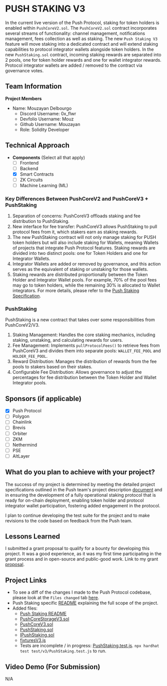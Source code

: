 # PUSH STAKING V3

In the current live version of the Push Protocol, staking for token holders is enabled within `PushCoreV2.sol`. The `PushCoreV2.sol` contract incorporates several streams of functionality: channel management, notifications management, fees collection as well as staking.
The new `Push Staking V3` feature will move staking into a dedicated contract and will extend staking capabilities to protocol integrator wallets alongside token holders. In the new `PushStaking.sol` contract, incoming staking rewards are separated into 2 pools, one for token holder rewards and one for wallet integrator rewards. Protocol integrator wallets are added / removed to the contract via governance votes.

## Team Information

**Project Members**

- Name: Mouzayan Delbourgo
  - Discord Username: 0x_flwr
  - Devfolio Username: Mouz
  - Github Username: Mouzayan
  - Role: Solidity Developer

## Technical Approach

- **Components** (Select all that apply)
  - [ ] Frontend
  - [ ] Backend
  - [X] Smart Contracts
  - [ ] ZK Circuits
  - [ ] Machine Learning (ML)

### Key Differences Between PushCoreV2 and PushCoreV3 + PushStaking
1. Separation of concerns: PushCoreV3 offloads staking and fee distribution to PushStaking.
2. New interface for fee transfer: PushCoreV3 allows PushStaking to pull protocol fees from it, which stakers earn as staking rewards.
3. The new PushStaking contract will not only manage staking for PUSH token holders but will also include staking for Wallets, meaning Wallets of projects that integrate Push Protocol features. Staking rewards are divided into two distinct pools: one for Token Holders and one for Integrator Wallets.
4. Integrator Wallets are added or removed by governance, and this action serves as the equivalent of staking or unstaking for those wallets.
5. Staking rewards are distributed proportionally between the Token Holder and Integrator Wallet pools. For example, 70% of the pool fees may go to token holders, while the remaining 30% is allocated to Wallet integrators.
For more details, please refer to the [Push Staking Specification](https://pushprotocol.notion.site/Push-Staking-v3-111188aea7f4806c94edd1d85d2eadbb#111188aea7f48024ba1fd6e26bbbaef5).

### PushStaking
PushStaking is a new contract that takes over some responsibilities from PushCoreV2/V3.
1.	Staking Management: Handles the core staking mechanics, including staking, unstaking, and calculating rewards for users.
2.	Fee Management: Implements `pullProtocolFees()` to retrieve fees from PushCoreV3 and divides them into separate pools: `WALLET_FEE_POOL` and `HOLDER_FEE_POOL`.
3.	Reward Distribution: Manages the distribution of rewards from the fee pools to stakers based on their stakes.
4.	Configurable Fee Distribution: Allows governance to adjust the percentages for fee distribution between the Token Holder and Wallet Integrator pools.

## Sponsors (if applicable)

- [X] Push Protocol
- [ ] Polygon
- [ ] Chainlink
- [ ] Brevis
- [ ] Orbiter
- [ ] ZKM
- [ ] Nethermind
- [ ] PSE
- [ ] AltLayer

## What do you plan to achieve with your project?

The success of my project is determined by meeting the detailed project specifications outlined in the Push team's project description [document](https://pushprotocol.notion.site/Push-Staking-v3-111188aea7f4806c94edd1d85d2eadbb#111188aea7f48024ba1fd6e26bbbaef5) and in ensuring the development of a fully operational staking protocol that is ready for on-chain deployment, enabling token holder and protocol integrator wallet participation, fostering added engagement in the protocol.

I plan to continue developing the test suite for the project and to make revisions to the code based on feedback from the Push team.

## Lessons Learned

I submitted a grant proposal to qualify for a bounty for developing this project. It was a good experience, as it was my first time participating in the grant process and in open-source and public-good work.
Link to my grant
[proposal](https://app.charmverse.io/push-dao/pushstakingv3-5437035867423043).

## Project Links

- To see a diff of the changes I made to the Push Protocol codebase, please look at the `Files changed` tab [here](https://github.com/Mouzayan/push-staking/compare/master...v3-staking).
- Push Staking specific [README](https://github.com/Mouzayan/push-staking/blob/v3-staking/README_V3STAKING.md) explaining the full scope of the project.
- Added files:
   -  [Push Staking README](https://github.com/Mouzayan/push-staking/blob/v3-staking/README_V3STAKING.md)
   -  [PushCoreStorageV3.sol](https://github.com/Mouzayan/push-staking/blob/v3-staking/contracts/PushCore/PushCoreStorageV3.sol)
   -  [PushCoreV3.sol](https://github.com/Mouzayan/push-staking/blob/v3-staking/contracts/PushCore/PushCoreV3.sol)
   -  [PushStaking.sol](https://github.com/Mouzayan/push-staking/blob/v3-staking/contracts/PushStaking/PushStaking.sol)
   -  [IPushStaking.sol](https://github.com/Mouzayan/push-staking/blob/v3-staking/contracts/interfaces/IPushStaking.sol)
   -  [fixturesV3.js](https://github.com/Mouzayan/push-staking/blob/v3-staking/test/common/fixturesV3.js)
   - Tests are incomplete / in progress: [PushStaking.test.js](https://github.com/Mouzayan/push-staking/blob/v3-staking/test/v3/PushStaking.test.js). `npx hardhat test test/v3/PushStaking.test.js` to run.


## Video Demo (For Submission)

N/A